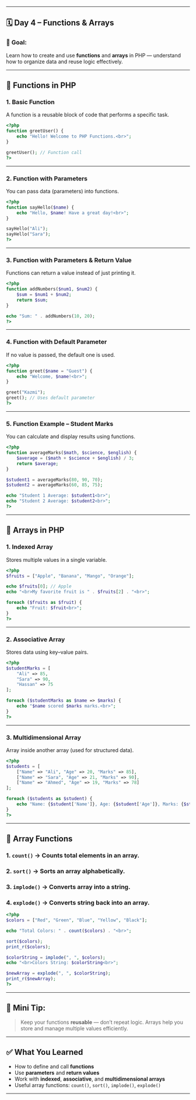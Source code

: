 
---

## 🗓 **Day 4 – Functions & Arrays**

### 🎯 **Goal:**

Learn how to create and use **functions** and **arrays** in PHP — understand how to organize data and reuse logic effectively.

---

## 🔹 **Functions in PHP**

### 1. **Basic Function**

A function is a reusable block of code that performs a specific task.

```php
<?php
function greetUser() {
    echo "Hello! Welcome to PHP Functions.<br>";
}

greetUser(); // Function call
?>
```

---

### 2. **Function with Parameters**

You can pass data (parameters) into functions.

```php
<?php
function sayHello($name) {
    echo "Hello, $name! Have a great day!<br>";
}

sayHello("Ali");
sayHello("Sara");
?>
```

---

### 3. **Function with Parameters & Return Value**

Functions can return a value instead of just printing it.

```php
<?php
function addNumbers($num1, $num2) {
    $sum = $num1 + $num2;
    return $sum;
}

echo "Sum: " . addNumbers(10, 20);
?>
```

---

### 4. **Function with Default Parameter**

If no value is passed, the default one is used.

```php
<?php
function greet($name = "Guest") {
    echo "Welcome, $name!<br>";
}

greet("Kazmi");
greet(); // Uses default parameter
?>
```

---

### 5. **Function Example – Student Marks**

You can calculate and display results using functions.

```php
<?php
function averageMarks($math, $science, $english) {
    $average = ($math + $science + $english) / 3;
    return $average;
}

$student1 = averageMarks(80, 90, 70);
$student2 = averageMarks(60, 85, 75);

echo "Student 1 Average: $student1<br>";
echo "Student 2 Average: $student2<br>";
?>
```

---

## 🔹 **Arrays in PHP**

### 1. **Indexed Array**

Stores multiple values in a single variable.

```php
<?php
$fruits = ["Apple", "Banana", "Mango", "Orange"];

echo $fruits[0]; // Apple
echo "<br>My favorite fruit is " . $fruits[2] . "<br>";

foreach ($fruits as $fruit) {
    echo "Fruit: $fruit<br>";
}
?>
```

---

### 2. **Associative Array**

Stores data using key–value pairs.

```php
<?php
$studentMarks = [
    "Ali" => 85,
    "Sara" => 90,
    "Hassan" => 75
];

foreach ($studentMarks as $name => $marks) {
    echo "$name scored $marks marks.<br>";
}
?>
```

---

### 3. **Multidimensional Array**

Array inside another array (used for structured data).

```php
<?php
$students = [
    ["Name" => "Ali", "Age" => 20, "Marks" => 85],
    ["Name" => "Sara", "Age" => 21, "Marks" => 90],
    ["Name" => "Ahmed", "Age" => 19, "Marks" => 78]
];

foreach ($students as $student) {
    echo "Name: {$student['Name']}, Age: {$student['Age']}, Marks: {$student['Marks']}<br>";
}
?>
```

---

## 🔹 **Array Functions**

### 1. `count()` → Counts total elements in an array.

### 2. `sort()` → Sorts an array alphabetically.

### 3. `implode()` → Converts array into a string.

### 4. `explode()` → Converts string back into an array.

```php
<?php
$colors = ["Red", "Green", "Blue", "Yellow", "Black"];

echo "Total Colors: " . count($colors) . "<br>";

sort($colors);
print_r($colors);

$colorString = implode(", ", $colors);
echo "<br>Colors String: $colorString<br>";

$newArray = explode(", ", $colorString);
print_r($newArray);
?>
```

---

## 🧠 **Mini Tip:**

> Keep your functions **reusable** — don’t repeat logic.
> Arrays help you store and manage multiple values efficiently.

---

## ✅ **What You Learned**

* How to define and call **functions**
* Use **parameters** and **return values**
* Work with **indexed**, **associative**, and **multidimensional arrays**
* Useful array functions: `count()`, `sort()`, `implode()`, `explode()`

---

